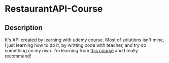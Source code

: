 # RestaurantAPI-Course

## Description
It's API created by learning with udemy course. Most of solutions isn't mine, I just learning how to do it, by writting code with teacher, and try do something on my own. 
I'm learning from [this course](https://www.udemy.com/course/praktyczny-kurs-aspnet-core-rest-web-api-od-podstaw/) and I really recommend!

